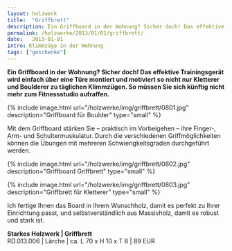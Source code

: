 ```yaml
---
layout: holzwerk
title:  "Griffbrett"
description: Ein Griffboard in der Wohnung? Sicher doch! Das effektive Trainingsgerät von RUPPERTdesign kann einfach über einer Türe angebracht werden.
permalink: /holzwerke/2013/01/01/griffbrett/
date:   2013-01-01
intro: Klimmzüge in der Wohnung
tags: ["geschenke"]
---
```


**Ein Griffboard in der Wohnung? Sicher doch! 
Das effektive Trainingsgerät wird einfach über eine Türe montiert und motiviert so nicht nur Kletterer und Boulderer zu täglichen Klimmzügen. 
So müssen Sie sich künftig nicht mehr zum Fitnessstudio aufraffen.**

{% include image.html url="/holzwerke/img/griffbrett/0801.jpg" description="Griffboard für Boulder" type="small" %}
 
Mit dem Griffboard stärken Sie – praktisch im Vorbeigehen – ihre Finger-, 
Arm- und Schultermuskulatur. 
Durch die verschiedenen Griffmöglichkeiten können die Übungen mit mehreren Schwierigkeitsgraden durchgeführt werden.   

{% include image.html url="/holzwerke/img/griffbrett/0802.jpg" description="Griffboard Griffbrett" type="small" %}
 
{% include image.html url="/holzwerke/img/griffbrett/0803.jpg" description="Griffbrett für Kletterer" type="small" %}

Ich fertige Ihnen das Board in Ihrem Wunschholz, 
damit es perfekt zu Ihrer Einrichtung passt, und selbstverständlich aus Massivholz, 
damit es robust und stark ist.  

**Starkes Holzwerk \| Griffbrett**    
RD.013.006  \| 	Lärche \| ca. L 70 x H 10 x T 8 \| 89 EUR
